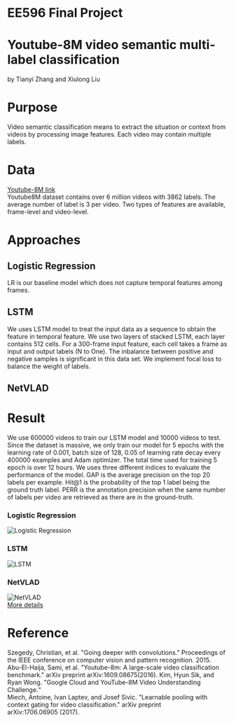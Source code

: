 # EE596 Final Project
# Youtube-8M video semantic multi-label classification 
  by Tianyi Zhang and Xiulong Liu
# Purpose
  Video semantic classification means to extract the situation or context from videos by processing image features. Each video may contain multiple labels.
# Data
[Youtube-8M link](https://research.google.com/youtube8m/)<br/>
Youtube8M dataset contains over 6 million videos with 3862 labels. The average number of label is 3 per video. Two types of features are available, frame-level and video-level. 
# Approaches
## Logistic Regression
LR is our baseline model which does not capture temporal features among frames.
## LSTM
We uses LSTM model to treat the input data as a sequence to obtain the feature in temporal feature. We use two layers of stacked LSTM, each layer contains 512 cells. For a 300-frame input feature, each cell takes a frame as input and output labels (N to One). The inbalance between positive and negative samples is significant in this data set. We implement focal loss to balance the weight of labels.
## NetVLAD


# Result
We use 600000 videos to train our LSTM model and 10000 videos to test. Since the dataset is massive, we only train our model for 5 epochs with the learning rate of 0.001, batch size of 128, 0.05 of learning rate decay every 400000 examples and Adam optimizer. The total time used for training 5 epoch is over 12 hours. We uses three different indices to evaluate the performance of the model. GAP is the average precision on the top 20 labels per example. Hit@1 is the probability of the top 1 label being the ground truth label. PERR is the annotation precision when the same number of labels per video are retrieved as there are in the ground-truth.<br/> 
### Logistic Regression
![Logistic Regression](https://github.com/TianyiZhang0315/EE596FinalProject/blob/master/logistic.png)<br/>
### LSTM
![LSTM](https://github.com/TianyiZhang0315/EE596FinalProject/blob/master/lstm.png)<br/>
### NetVLAD
![NetVLAD](https://github.com/TianyiZhang0315/EE596FinalProject/blob/master/vald_4.png)<br/>
[More details](https://github.com/TianyiZhang0315/EE596FinalProject/blob/master/FinalReport.pdf) <br/>

# Reference
Szegedy, Christian, et al. "Going deeper with convolutions." Proceedings of the IEEE conference on computer vision and pattern recognition. 2015.<br/>
Abu-El-Haija, Sami, et al. "Youtube-8m: A large-scale video classification benchmark." arXiv preprint arXiv:1609.08675(2016).
Kim, Hyun Sik, and Ryan Wong. "Google Cloud and YouTube-8M Video Understanding Challenge.“<br/>
Miech, Antoine, Ivan Laptev, and Josef Sivic. "Learnable pooling with context gating for video classification." arXiv preprint arXiv:1706.06905 (2017).<br/>

